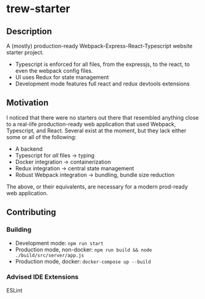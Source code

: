 # trew-starter

## Description
A (mostly) production-ready Webpack-Express-React-Typescript website starter project.

* Typescript is enforced for all files, from the expressjs, to the react, to even the webpack config files.
* UI uses Redux for state management
* Development mode features full react and redux devtools extensions

## Motivation
I noticed that there were no starters out there that resembled anything close to a real-life production-ready web application that used Webpack, Typescript, and React. Several exist at the moment, but they lack either some or all of the following:
* A backend
* Typescript for *all* files -> typing
* Docker integration -> containerization
* Redux integration -> central state management
* Robust Webpack integration -> bundling, bundle size reduction

The above, or their equivalents, are necessary for a modern prod-ready web application.

## Contributing

### Building
* Development mode: `npm run start`
* Production mode, non-docker: `npm run build && node ./build/src/server/app.js`
* Production mode, docker: `docker-compose up --build`

### Advised IDE Extensions

ESLint
